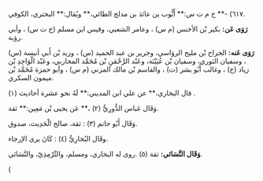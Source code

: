 ٦١٧) -** خ م ت س:** أَيُّوب بن عائذ بن مدلج الطائي،** ويُقال:** البحتري، الكوفي.

**رَوَى عَن:** بكير بْن الأخنس (م س) ، وعامر الشعبي، وقيس ابن مسلم (خ ت س) ، وأبي رؤبة.

**رَوَى عَنه:** الجراح بْن مليح الرؤاسي، وجرير بن عبد الحميد (س) ، وزيد بْن أَبي أنيسة (س) ، وسفيان الثوري، وسفيان بْن عُيَيْنَة، وعَبْد الرَّحْمَنِ بْن مُحَمَّد المحاربي، وعَبْد الْوَاحِدِ بْن زياد (خ) ، وغالب أَبُو بشر (ت) ، والقاسم بْن مالك المزني (م س) ، وأبو حمزة مُحَمَّد بْن ميمون السكري.

قال البخاري،** عن علي ابن المديني:** لَهُ نحو عشرة أحاديث (١) .

وَقَال عَباس الدُّورِيُّ (٢) ،** عَن يحيى بْن مَعِين:** ثقة.

وَقَال أَبُو حاتم (٣) : ثقة، صالح الْحَدِيث، صدوق.

وقَال البُخارِيُّ (٤) : كَانَ يرى الإرجاء.

**وَقَال النَّسَائي:** ثقة (٥) .روى له البخاري، ومسلم، والتِّرْمِذِيّ، والنَّسَائي.

(
